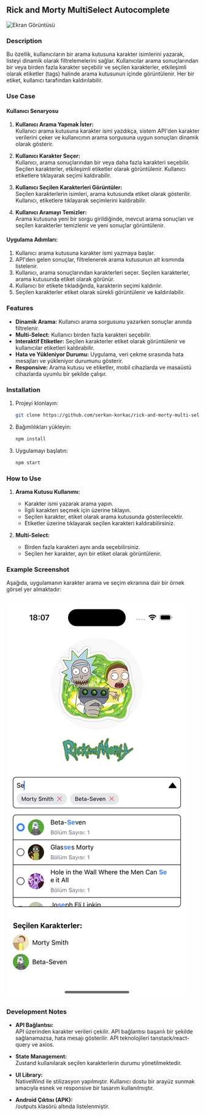 ## Rick and Morty MultiSelect Autocomplete
![Ekran Görüntüsü](assets/images/banner3.png)

### **Description**

Bu özellik, kullanıcıların bir arama kutusuna karakter isimlerini yazarak, listeyi dinamik olarak filtrelemelerini sağlar. Kullanıcılar arama sonuçlarından bir veya birden fazla karakter seçebilir ve seçilen karakterler, etkileşimli olarak etiketler (tags) halinde arama kutusunun içinde görüntülenir. Her bir etiket, kullanıcı tarafından kaldırılabilir.

### **Use Case**

#### **Kullanıcı Senaryosu**

1. **Kullanıcı Arama Yapmak İster:**  
   Kullanıcı arama kutusuna karakter ismi yazdıkça, sistem API'den karakter verilerini çeker ve kullanıcının arama sorgusuna uygun sonuçları dinamik olarak gösterir.

2. **Kullanıcı Karakter Seçer:**  
   Kullanıcı, arama sonuçlarından bir veya daha fazla karakteri seçebilir. Seçilen karakterler, etkileşimli etiketler olarak görüntülenir. Kullanıcı etiketlere tıklayarak seçimi kaldırabilir.

3. **Kullanıcı Seçilen Karakterleri Görüntüler:**  
   Seçilen karakterlerin isimleri, arama kutusunda etiket olarak gösterilir. Kullanıcı, etiketlere tıklayarak seçimlerini kaldırabilir.

4. **Kullanıcı Aramayı Temizler:**  
   Arama kutusuna yeni bir sorgu girildiğinde, mevcut arama sonuçları ve seçilen karakterler temizlenir ve yeni sonuçlar görüntülenir.

#### **Uygulama Adımları:**

1. Kullanıcı arama kutusuna karakter ismi yazmaya başlar.
2. API'den gelen sonuçlar, filtrelenerek arama kutusunun alt kısmında listelenir.
3. Kullanıcı, arama sonuçlarından karakterleri seçer. Seçilen karakterler, arama kutusunda etiket olarak görünür.
4. Kullanıcı bir etikete tıkladığında, karakterin seçimi kaldırılır.
5. Seçilen karakterler etiket olarak sürekli görüntülenir ve kaldırılabilir.

### **Features**

- **Dinamik Arama:** Kullanıcı arama sorgusunu yazarken sonuçlar anında filtrelenir.
- **Multi-Select:** Kullanıcı birden fazla karakteri seçebilir.
- **Interaktif Etiketler:** Seçilen karakterler etiket olarak görüntülenir ve kullanıcılar etiketleri kaldırabilir.
- **Hata ve Yükleniyor Durumu:** Uygulama, veri çekme sırasında hata mesajları ve yükleniyor durumunu gösterir.
- **Responsive:** Arama kutusu ve etiketler, mobil cihazlarda ve masaüstü cihazlarda uyumlu bir şekilde çalışır.

### **Installation**

1. Projeyi klonlayın:
    ```bash
    git clone https://github.com/serkan-korkac/rick-and-morty-multi-select
    ```

2. Bağımlılıkları yükleyin:
    ```bash
    npm install
    ```

3. Uygulamayı başlatın:
    ```bash
    npm start
    ```

### **How to Use**

1. **Arama Kutusu Kullanımı:**
   - Karakter ismi yazarak arama yapın.
   - İlgili karakteri seçmek için üzerine tıklayın.
   - Seçilen karakter, etiket olarak arama kutusunda gösterilecektir.
   - Etiketler üzerine tıklayarak seçilen karakteri kaldırabilirsiniz.

2. **Multi-Select:**
   - Birden fazla karakteri aynı anda seçebilirsiniz.
   - Seçilen her karakter, ayrı bir etiket olarak görüntülenir.

### **Example Screenshot**
Aşağıda, uygulamanın karakter arama ve seçim ekranına dair bir örnek görsel yer almaktadır:

![Ekran Görüntüsü](assets/images/screenshot.png)
---

### **Development Notes**

- **API Bağlantısı:**  
  API üzerinden karakter verileri çekilir. API bağlantısı başarılı bir şekilde sağlanamazsa, hata mesajı gösterilir. API teknolojileri tanstack/react-query ve axios.

- **State Management:**  
  Zustand kullanılarak seçilen karakterlerin durumu yönetilmektedir.

- **UI Library:**  
  NativeWind ile stilizasyon yapılmıştır. Kullanıcı dostu bir arayüz sunmak amacıyla esnek ve responsive bir tasarım kullanılmıştır.

- **Android Çıktısı (APK):**  
   /outputs klasörü altında listelenmiştir.